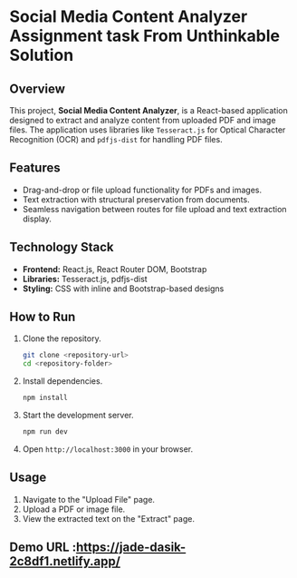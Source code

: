 # Social Media Content Analyzer Assignment task From Unthinkable Solution

## Overview
This project, **Social Media Content Analyzer**, is a React-based application designed to extract and analyze content from uploaded PDF and image files. The application uses libraries like `Tesseract.js` for Optical Character Recognition (OCR) and `pdfjs-dist` for handling PDF files.

## Features
- Drag-and-drop or file upload functionality for PDFs and images.
- Text extraction with structural preservation from documents.
- Seamless navigation between routes for file upload and text extraction display.

## Technology Stack
- **Frontend:** React.js, React Router DOM, Bootstrap
- **Libraries:** Tesseract.js, pdfjs-dist
- **Styling:** CSS with inline and Bootstrap-based designs

## How to Run
1. Clone the repository.
   ```bash
   git clone <repository-url>
   cd <repository-folder>
   ```
2. Install dependencies.
   ```bash
   npm install
   ```
3. Start the development server.
   ```bash
   npm run dev
   ```
4. Open `http://localhost:3000` in your browser.

## Usage
1. Navigate to the "Upload File" page.
2. Upload a PDF or image file.
3. View the extracted text on the "Extract" page.

## Demo URL :https://jade-dasik-2c8df1.netlify.app/